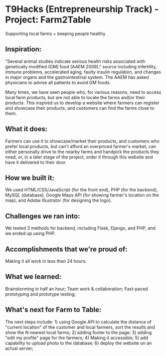 # T9Hacks (Entrepreneurship Track) - Project: Farm2Table

Supporting local farms + keeping people healthy

## Inspiration:
“Several animal studies indicate serious health risks associated with genetically modified (GM) food (AAEM 2009),” source including infertility, immune problems, accelerated aging, faulty insulin regulation, and changes in major organs and the gastrointestinal system. The AAEM has asked physicians to advise all patients to avoid GM foods.

Many times, we have seen people who, for various reasons, need to access local farm products, but are not able to locate the farms and/or their products. This inspired us to develop a website where farmers can register and showcase their products, and customers can find the farms close to them.

## What it does:
Farmers can use it to showcase/market their products, and customers who prefer local products, but can't afford an overpriced farmer's market, can either personally drive to the nearby farms and handpick the products they need, or, in a later stage of the project, order it through this website and have it delivered to their door.

## How we built it:
We used HTML/CSS/JavaScript (for the front end), PHP (for the backend), MySQL (database), Google Maps API (for showing farmer's location on the map), and Adobe Illustrator (for designing the logo).

## Challenges we ran into:
We tested 3 methods for backend, including Flask, Django, and PHP, and we ended up using PHP.

## Accomplishments that we're proud of:
Making it all work in less than 24 hours.

## What we learned:
Brainstorming in half an hour; Team work & collaboration; Fast-paced prototyping and prototype testing;

## What's next for Farm to Table:
The next steps include: 1) using Google API to calculate the distance of "current location" of the customer and local farmers, sort the results and show the N nearest local farms; 2) adding footer to the page; 3) adding "edit my profile" page for the farmers; 4) Making it accessible; 5) add capability to upload photo to the database; 6) deploy the website on an actual server;
